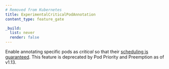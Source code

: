 ```yaml
---
# Removed from Kubernetes
title: ExperimentalCriticalPodAnnotation
content_type: feature_gate

_build:
  list: never
  render: false
---
```

Enable annotating specific pods as *critical*
so that their [scheduling is guaranteed](/docs/tasks/administer-cluster/guaranteed-scheduling-critical-addon-pods/).
This feature is deprecated by Pod Priority and Preemption as of v1.13.
